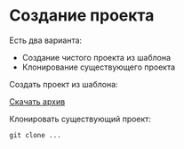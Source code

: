 Создание проекта
===

Есть два варианта:

* Создание чистого проекта из шаблона
* Клонирование существующего проекта

Создать проект из шаблона:

[Скачать архив](https://github.com/yii2tpl/app/archive/master.zip)

Клонировать существующий проект:

```
git clone ...
```
